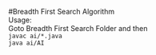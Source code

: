 #Breadth First Search Algorithm<br/>
Usage:<br/>
Goto Breadth First Search Folder and then <br/>
```javac ai/*.java```<br/>
 ```java ai/AI ```<br/>
